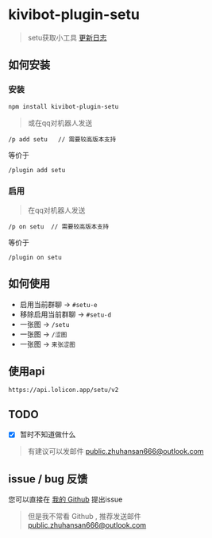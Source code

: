 # kivibot-plugin-setu
> setu获取小工具
> [更新日志](changeLog.md)

## 如何安装

### 安装
```bash
npm install kivibot-plugin-setu
```
> 或在qq对机器人发送
```
/p add setu   // 需要较高版本支持
```
等价于
```
/plugin add setu
```


### 启用
> 在qq对机器人发送
```
/p on setu  // 需要较高版本支持
```
等价于
```
/plugin on setu
```

## 如何使用
* 启用当前群聊 -> `#setu-e`
* 移除启用当前群聊 -> `#setu-d`
* 一张图 -> `/setu`
* 一张图 -> `/涩图`
* 一张图 -> `来张涩图`

## 使用api
```
https://api.lolicon.app/setu/v2
```


## TODO
- [x] 暂时不知道做什么
> 有建议可以发邮件 [public.zhuhansan666@outlook.com](mailto:public.zhuhansan666@outlook.com?subject=setu:suggest)


## issue / bug 反馈
您可以直接在 [我的 Github](https://github.com/zhuhansan666/kivibot-plugin-setu) 提出issue
> 但是我不常看 Github , 推荐发送邮件 [public.zhuhansan666@outlook.com](mailto:public.zhuhansan666@outlook.com?subject=setu:suggest)
